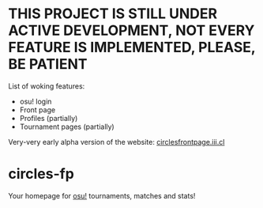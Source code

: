 # THIS PROJECT IS STILL UNDER ACTIVE DEVELOPMENT, NOT EVERY FEATURE IS IMPLEMENTED, PLEASE, BE PATIENT
List of woking features:
 - osu! login
 - Front page
 - Profiles (partially)
 - Tournament pages (partially)

Very-very early alpha version of the website: [circlesfrontpage.iii.cl](https://circlesfrontpage.iii.cl/)

# circles-fp

Your homepage for [osu!](https://osu.ppy.sh) tournaments, matches and stats!
